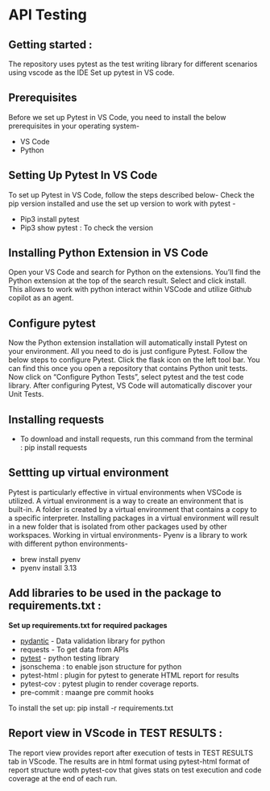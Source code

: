 # API Testing

## Getting started :
The repository uses pytest as the test writing library for different scenarios using vscode as the IDE
Set up pytest in VS code.

## Prerequisites
Before we set up Pytest in VS Code, you need to install the below prerequisites in your operating system-
  * VS Code 
  * Python

## Setting Up Pytest In VS Code
To set up Pytest in VS Code, follow the steps described below-
Check the pip version installed and use the set up version to work with pytest - 
  * Pip3 install pytest
  * Pip3 show pytest : To check the version

## Installing Python Extension in VS Code
Open your VS Code and search for Python on the extensions. You’ll find the Python extension at the top of the search result. Select and click install.
This allows to work with python interact within VSCode and utilize Github copilot as an agent.

## Configure pytest
Now the Python extension installation will automatically install Pytest on your environment. All you need to do is just configure Pytest. Follow the below steps to configure Pytest.
Click the flask icon on the left tool bar. You can find this once you open a repository that contains Python unit tests.
Now click on “Configure Python Tests”, select pytest and the test code library. After configuring Pytest, VS Code will automatically discover your Unit Tests. 

## Installing requests
  * To download and install requests, run this command from the terminal : pip install requests
  
## Settting up virtual environment
Pytest is particularly effective in virtual environments when VSCode is utilized. A virtual environment is a way to create an environment that is built-in. A folder is created by a virtual environment that contains a copy to a specific interpreter. Installing packages in a virtual environment will result in a new folder that is isolated from other packages used by other workspaces.
Working in virtual environments-
Pyenv is a library to work with different python environments-
  * brew install pyenv
  * pyenv install 3.13

## Add libraries to be used in the package to requirements.txt :
**Set up requirements.txt for required packages** 

  * [pydantic](https://docs.pydantic.dev/latest/)  - Data validation library for python
  * requests - To get data from APIs
  * [pytest](https://docs.pytest.org/en/stable/) - python testing library
  * jsonschema : to enable json structure for python
  * pytest-html : plugin for pytest to generate HTML report for results
  * pytest-cov : pytest plugin to render coverage reports.
  * pre-commit : maange pre commit hooks

  To install the set up: pip install -r requirements.txt

## Report view in VScode in TEST RESULTS :
The report view provides report after execution of tests in TEST RESULTS tab in VScode. The results are in html format using pytest-html format of report structure woth pytest-cov that gives stats on test execution and code coverage at the end of each run.



